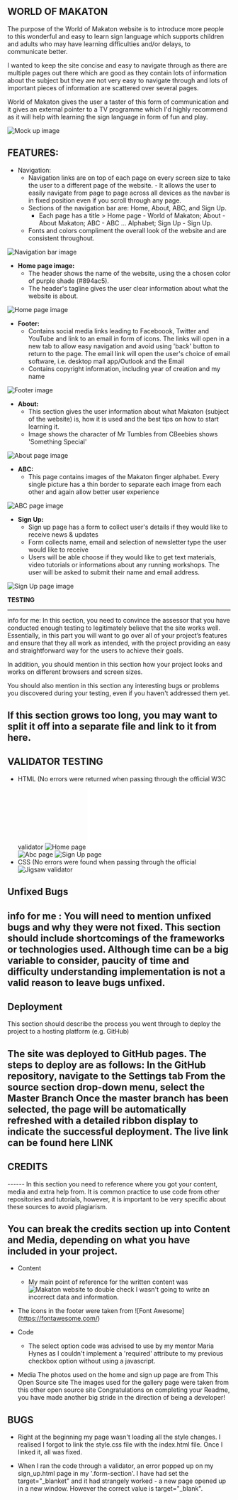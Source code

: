 ## **WORLD OF MAKATON**

The purpose of the World of Makaton website is to introduce more people to this wonderful and easy to learn sign language which supports children and adults who may have learning difficulties and/or delays, to communicate better.

I wanted to keep the site concise and easy to navigate through as there are multiple pages out there which are good as they contain lots of information about the subject but they are not very easy to navigate through and lots of important pieces of information are scattered over several pages.

World of Makaton gives the user a taster of this form of communication and it gives an external pointer to a TV programme which I'd highly recommend as it will help with learning the sign language in form of fun and play. 


![Mock up image](wireframes/mockup.JPG)


<h2><strong>FEATURES:</strong></h2>
<a></a>

- Navigation: 
    - Navigation links are on top of each page on every screen size to take the user to a different page of the website.
          - It allows the user to easily navigate from page to page across all devices as the navbar is in fixed position even if you scroll through any page.
    - Sections of the navigation bar are: Home, About, ABC, and Sign Up.
        - Each page has a title > Home page - World of Makaton; About - About Makaton; ABC - ABC ... Alphabet; Sign Up - Sign Up.
    - Fonts and colors compliment the overall look of the website and are consistent throughout.

![Navigation bar image](wireframes/navbar.JPG)

- <strong>Home page image:</strong>
    - The header shows the name of the website, using the a chosen color of purple shade (#894ac5). 
    - The header's tagline gives the user clear information about what the website is about.

![Home page image](wireframes/home_image.JPG)

- <strong>Footer:</strong>
    - Contains social media links leading to Faceboook, Twitter and YouTube and link to an email in form of icons. The links will open in a new tab to allow easy navigation and avoid using 'back' button to return to the page. The email link will open the user's choice of email software, i.e. desktop mail app/Outlook and the Email
    - Contains copyright information, including year of creation and my name

![Footer image](wireframes/footer.JPG)

- <strong>About:</strong>
    - This section gives the user information about what Makaton (subject of the website) is, how it is used and the best tips on how to start learning it.
    - Image shows the character of Mr Tumbles from CBeebies shows 'Something Special'

![About page image](wireframes/about_page.JPG)

- <strong>ABC:</strong>
    - This page contains images of the Makaton finger alphabet. Every single picture has a thin border to separate each image from each other and again allow better user experience

![ABC page image](wireframes/abc_page.PNG)

- <strong>Sign Up:</strong>
    - Sign up page has a form to collect user's details if they would like to receive news & updates
    - Form collects name, email and selection of newsletter type the user would like to receive
    - Users will be able choose if they would like to get text materials, video tutorials or informations about any running workshops. The user will be asked to submit their name and email address.

![Sign Up page image](wireframes/signup_page.JPG)


<strong>TESTING</strong>

------
info for me: In this section, you need to convince the assessor that you have conducted enough testing to legitimately believe that the site works well. Essentially, in this part you will want to go over all of your project’s features and ensure that they all work as intended, with the project providing an easy and straightforward way for the users to achieve their goals.

In addition, you should mention in this section how your project looks and works on different browsers and screen sizes.

You should also mention in this section any interesting bugs or problems you discovered during your testing, even if you haven't addressed them yet.

If this section grows too long, you may want to split it off into a separate file and link to it from here.
------

<h2><strong>VALIDATOR TESTING</strong></h2>

-   HTML (No errors were returned when passing through the official W3C validator 
![Home page](https://validator.w3.org/nu/?doc=https%3A%2F%2Famartins87.github.io%2Fworld-of-makaton%2Findex.html)
![About page](9https://validator.w3.org/nu/?doc=https%3A%2F%2Famartins87.github.io%2Fworld-of-makaton%2Fabout.html)
![Abc page](https://validator.w3.org/nu/?doc=https%3A%2F%2Famartins87.github.io%2Fworld-of-makaton%2Fabc.html)
![Sign Up page](https://validator.w3.org/nu/?doc=https%3A%2F%2Famartins87.github.io%2Fworld-of-makaton%2Fsign_up.html)
-   CSS (No errors were found when passing through the official ![Jigsaw validator](http://jigsaw.w3.org/css-validator/validator$link)

Unfixed Bugs
------
info for me : You will need to mention unfixed bugs and why they were not fixed. This section should include shortcomings of the frameworks or technologies used. Although time can be a big variable to consider, paucity of time and difficulty understanding implementation is not a valid reason to leave bugs unfixed.
------

Deployment
------
This section should describe the process you went through to deploy the project to a hosting platform (e.g. GitHub)

The site was deployed to GitHub pages. The steps to deploy are as follows:
In the GitHub repository, navigate to the Settings tab
From the source section drop-down menu, select the Master Branch
Once the master branch has been selected, the page will be automatically refreshed with a detailed ribbon display to indicate the successful deployment.
The live link can be found here LINK
------

<h2><strong>CREDITS</strong></h2>
------
In this section you need to reference where you got your content, media and extra help from. It is common practice to use code from other repositories and tutorials, however, it is important to be very specific about these sources to avoid plagiarism.

You can break the credits section up into Content and Media, depending on what you have included in your project.
------

- Content
    - My main point of reference for the written content was ![Makaton website](https://makaton.org) to double check I wasn't going to write an incorrect data and information.  

- The icons in the footer were taken from ![Font Awesome] (https://fontawesome.com/)
- Code 
    - The select option code was advised to use by my mentor Maria Hynes as I couldn't implement a 'required' attribute to my previous checkbox option without using a javascript. 

- Media
The photos used on the home and sign up page are from This Open Source site
The images used for the gallery page were taken from this other open source site
Congratulations on completing your Readme, you have made another big stride in the direction of being a developer!

<h2><strong>BUGS</strong></h2>

-   Right at the beginning my page wasn't loading all the style changes. I realised I forgot to link the style.css file with the index.html file. Once I linked it, all was fixed.

-   When I ran the code through a validator, an error popped up on my sign_up.html page in my '.form-section'. I have had set the target="_blanket" and it had strangely worked - a new page opened up in a new window. However the correct value is target="_blank". 

